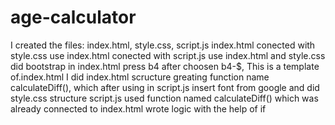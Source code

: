 # age-calculator
I created the files: index.html, style.css, script.js
index.html conected with style.css use   <link rel="stylesheet" href="style.css">
index.html conected with script.js use  <script src="script.js"></script>
index.html  and style.css did bootstrap
in index.html press b4 after choosen b4-$, This is a template of.index.html
I did index.html scructure greating function name calculateDiff(), which after using in script.js
insert font from google and did style.css structure
script.js used function named  calculateDiff() which was already connected to index.html
wrote logic with the help of if

